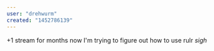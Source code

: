 ```yaml
---
user: "drehwurm"
created: "1452786139"
---
```


+1 stream for months now I'm trying to figure out how to use rulr *sigh*
